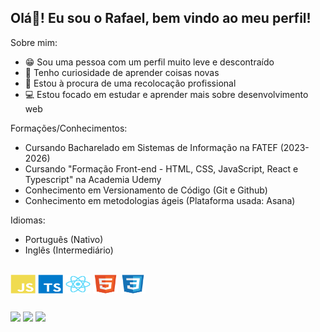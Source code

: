 ## Olá👋! Eu sou o Rafael, bem vindo ao meu perfil!

Sobre mim:

- 😁 Sou uma pessoa com um perfil muito leve e descontraído
- 📙 Tenho curiosidade de aprender coisas novas
- 🔭 Estou à procura de uma recolocação profissional
- 💻 Estou focado em estudar e aprender mais sobre desenvolvimento web

Formações/Conhecimentos:

- Cursando Bacharelado em Sistemas de Informação na FATEF (2023-2026)
- Cursando "Formação Front-end - HTML, CSS, JavaScript, React e Typescript" na Academia Udemy
- Conhecimento em Versionamento de Código (Git e Github)
- Conhecimento em metodologias ágeis (Plataforma usada: Asana)

Idiomas:

- Português (Nativo)
- Inglês (Intermediário)

<div style="display: inline_block"><br>
  <img align="center" alt="Rafa-Js" height="30" width="40" src="https://raw.githubusercontent.com/devicons/devicon/master/icons/javascript/javascript-plain.svg">
  <img align="center" alt="Rafa-Ts" height="30" width="40" src="https://raw.githubusercontent.com/devicons/devicon/master/icons/typescript/typescript-plain.svg">
  <img align="center" alt="Rafa-React" height="30" width="40" src="https://raw.githubusercontent.com/devicons/devicon/master/icons/react/react-original.svg">
  <img align="center" alt="Rafa-HTML" height="30" width="40" src="https://raw.githubusercontent.com/devicons/devicon/master/icons/html5/html5-original.svg">
  <img align="center" alt="Rafa-CSS" height="30" width="40" src="https://raw.githubusercontent.com/devicons/devicon/master/icons/css3/css3-original.svg">
</div>

## 

<a href="https://instagram.com/_rafasilvaz" target="_blank"><img src="https://img.shields.io/badge/-Instagram-%23E4405F?style=for-the-badge&logo=instagram&logoColor=white" target="_blank"></a>
<a href = "mailto:rafael.raas@gmail.com"><img src="https://img.shields.io/badge/-Gmail-%23333?style=for-the-badge&logo=gmail&logoColor=white" target="_blank"></a>
<a href="https://www.linkedin.com/in/rafasilvaz" target="_blank"><img src="https://img.shields.io/badge/-LinkedIn-%230077B5?style=for-the-badge&logo=linkedin&logoColor=white" target="_blank"></a> 
